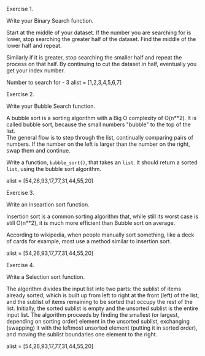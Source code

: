 Exercise 1.

Write your Binary Search function.

Start at the middle of your dataset.
If the number you are searching for is lower, stop searching the greater half of the dataset. Find the middle of the lower half and repeat.

Similarly if it is greater, stop searching the smaller half and repeat the process on that half. By continuing to cut the dataset in half, eventually you get your index number. 

Number to search for - 3
alist = [1,2,3,4,5,6,7]



Exercise 2.

Write your Bubble Search function.

A bubble sort is a sorting algorithm with a Big O complexity of O(n**2). It is called bubble sort, because the small numbers "bubble" to the top of the list.  
The general flow is to step through the list, continually comparing pairs of numbers. If the number on the left is larger than the number on the right, swap them and continue.

Write a function, `bubble_sort()`, that takes an `list`. It should return a sorted `list`, using the bubble sort algorithm.

alist = [54,26,93,17,77,31,44,55,20]


Exercise 3.

Write an inseartion sort function.

Insertion sort is a common sorting algorithm that, while still its worst case is still O(n**2), it is much more efficient than Bubble sort on average.

According to wikipedia, when people manually sort something, like a deck of cards for example, most use a method similar to insertion sort.

alist = [54,26,93,17,77,31,44,55,20]

Exercise 4.

Write a Selection sort function.

The algorithm divides the input list into two parts: the sublist of items already sorted, which is built up from left to right at the front (left) of the list, and the sublist of items remaining to be sorted that occupy the rest of the list. Initially, the sorted sublist is empty and the unsorted sublist is the entire input list. The algorithm proceeds by finding the smallest (or largest, depending on sorting order) element in the unsorted sublist, exchanging (swapping) it with the leftmost unsorted element (putting it in sorted order), and moving the sublist boundaries one element to the right.

alist = [54,26,93,17,77,31,44,55,20]









